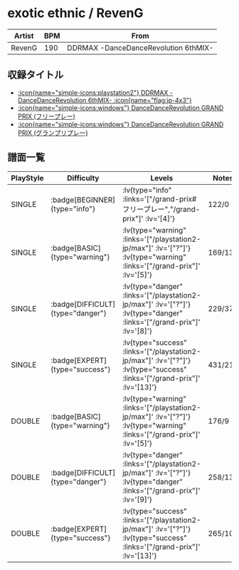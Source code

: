# exotic ethnic / RevenG

|Artist|BPM|From|
|------|---|----|
|RevenG|190|DDRMAX -DanceDanceRevolution 6thMIX-|

## 収録タイトル

- [ :icon{name="simple-icons:playstation2"} DDRMAX -DanceDanceRevolution 6thMIX- :icon{name="flag:jp-4x3"} ](/playstation2-jp/max)
- [ :icon{name="simple-icons:windows"} DanceDanceRevolution GRAND PRIX (フリープレー)](/grand-prix#フリープレー)
- [ :icon{name="simple-icons:windows"} DanceDanceRevolution GRAND PRIX (グランプリプレー)](/grand-prix)

## 譜面一覧

|PlayStyle|Difficulty|Levels|Notes|Movie|
|---------|----------|------|-----|-----|
|SINGLE| :badge[BEGINNER]{type="info"} | :lv{type="info" :links='["/grand-prix#フリープレー","/grand-prix"]' :lv='[4]'} |122/0||
|SINGLE| :badge[BASIC]{type="warning"} | :lv{type="warning" :links='["/playstation2-jp/max"]' :lv='["?"]'}  :lv{type="warning" :links='["/grand-prix"]' :lv='[5]'} |169/13||
|SINGLE| :badge[DIFFICULT]{type="danger"} | :lv{type="danger" :links='["/playstation2-jp/max"]' :lv='["?"]'}  :lv{type="danger" :links='["/grand-prix"]' :lv='[8]'} |229/37||
|SINGLE| :badge[EXPERT]{type="success"} | :lv{type="success" :links='["/playstation2-jp/max"]' :lv='["?"]'}  :lv{type="success" :links='["/grand-prix"]' :lv='[13]'} |431/21||
|DOUBLE| :badge[BASIC]{type="warning"} | :lv{type="warning" :links='["/playstation2-jp/max"]' :lv='["?"]'}  :lv{type="warning" :links='["/grand-prix"]' :lv='[5]'} |176/9||
|DOUBLE| :badge[DIFFICULT]{type="danger"} | :lv{type="danger" :links='["/playstation2-jp/max"]' :lv='["?"]'}  :lv{type="danger" :links='["/grand-prix"]' :lv='[9]'} |258/13||
|DOUBLE| :badge[EXPERT]{type="success"} | :lv{type="success" :links='["/playstation2-jp/max"]' :lv='["?"]'}  :lv{type="success" :links='["/grand-prix"]' :lv='[13]'} |265/109||

